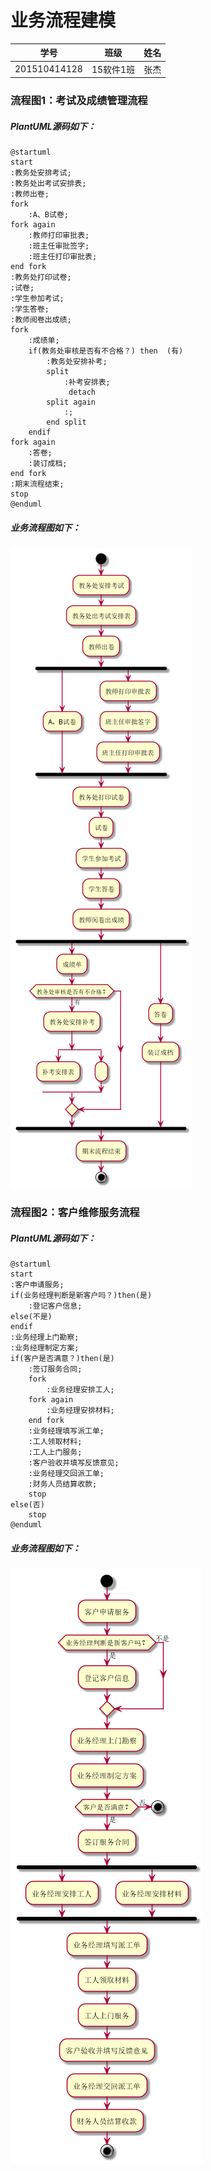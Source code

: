 # 业务流程建模
|学号|班级|姓名|
|:----------:|:-----:|:--------:|
|201510414128|15软件1班|张杰|

### 流程图1：考试及成绩管理流程
##### PlantUML源码如下：
```
@startuml
start
:教务处安排考试;
:教务处出考试安排表;
:教师出卷;
fork
    :A、B试卷;
fork again
    :教师打印审批表;
    :班主任审批签字;
    :班主任打印审批表;
end fork
:教务处打印试卷;
:试卷;
:学生参加考试;
:学生答卷;
:教师阅卷出成绩;
fork
    :成绩单;
    if(教务处审核是否有不合格？) then  (有)
        :教务处安排补考;
        split
            :补考安排表;
             detach
        split again
            :;
        end split
    endif
fork again
    :答卷;
    :装订成档;
end fork
:期末流程结束;
stop
@enduml
```
##### 业务流程图如下：

![](./StudentTestSystem.png '描述')

### 流程图2：客户维修服务流程
##### PlantUML源码如下：
```
@startuml
start
:客户申请服务;
if(业务经理判断是新客户吗？)then(是)
    :登记客户信息;
else(不是)
endif
:业务经理上门勘察;
:业务经理制定方案;
if(客户是否满意？)then(是)
    :签订服务合同;
    fork
        :业务经理安排工人;
    fork again
        :业务经理安排材料;
    end fork
    :业务经理填写派工单;
    :工人领取材料;
    :工人上门服务;
    :客户验收并填写反馈意见;
    :业务经理交回派工单;
    :财务人员结算收款;
    stop
else(否)
    stop
@enduml
```
##### 业务流程图如下：
![](./UserMaintenance.png '描述')
